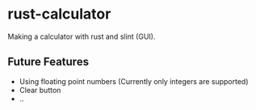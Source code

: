 # rust-calculator

 Making a calculator with rust and slint (GUI).

## Future Features
- Using floating point numbers (Currently only integers are supported)
- Clear button
- ..